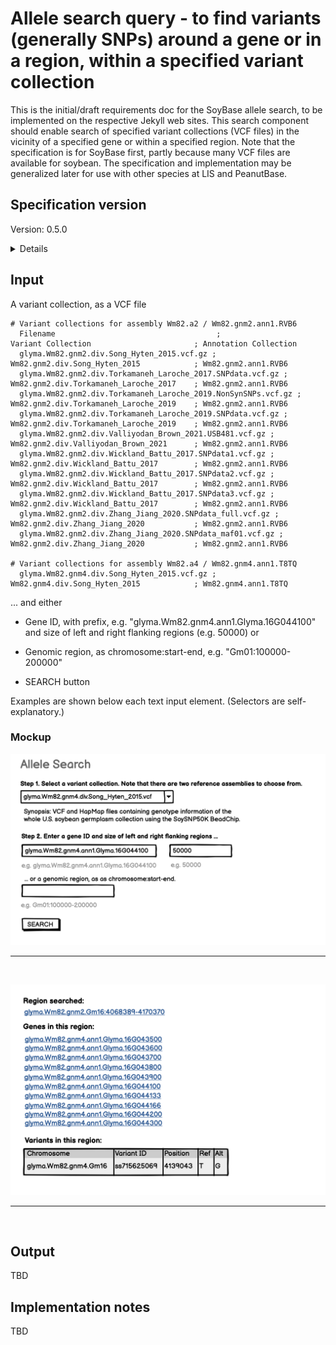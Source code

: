 # Allele search query - to find variants (generally SNPs) around a gene or in a region, within a specified variant collection

This is the initial/draft requirements doc for the SoyBase allele search, to be implemented on the respective Jekyll web sites. This search component should enable search of specified variant collections (VCF files) in the vicinity of a specified gene or within a specified region. 
Note that the specification is for SoyBase first, partly because many VCF files are available for soybean. The specification and implementation may be generalized later for use with other species at LIS and PeanutBase.

## Specification version
Version: 0.5.0

<details>

The initial draft of this document, July 2024, is essentially for a prototype implementation, probably using a combination of the GCV microservices to return gene coordinates and the fasta-api services to return alleles from a range in a VCF. The first implementation will probably be done in in-page javascript rather than in a web component, since the GraphQL schema is not yet described for fasta-api.
</details>

## Input
A variant collection, as a VCF file
```
# Variant collections for assembly Wm82.a2 / Wm82.gnm2.ann1.RVB6
  Filename                                    ;                    Variant Collection                       ; Annotation Collection
  glyma.Wm82.gnm2.div.Song_Hyten_2015.vcf.gz ;                     Wm82.gnm2.div.Song_Hyten_2015            ; Wm82.gnm2.ann1.RVB6
  glyma.Wm82.gnm2.div.Torkamaneh_Laroche_2017.SNPdata.vcf.gz ;     Wm82.gnm2.div.Torkamaneh_Laroche_2017    ; Wm82.gnm2.ann1.RVB6
  glyma.Wm82.gnm2.div.Torkamaneh_Laroche_2019.NonSynSNPs.vcf.gz ;  Wm82.gnm2.div.Torkamaneh_Laroche_2019    ; Wm82.gnm2.ann1.RVB6
  glyma.Wm82.gnm2.div.Torkamaneh_Laroche_2019.SNPdata.vcf.gz ;     Wm82.gnm2.div.Torkamaneh_Laroche_2019    ; Wm82.gnm2.ann1.RVB6
  glyma.Wm82.gnm2.div.Valliyodan_Brown_2021.USB481.vcf.gz ;        Wm82.gnm2.div.Valliyodan_Brown_2021      ; Wm82.gnm2.ann1.RVB6
  glyma.Wm82.gnm2.div.Wickland_Battu_2017.SNPdata1.vcf.gz ;        Wm82.gnm2.div.Wickland_Battu_2017        ; Wm82.gnm2.ann1.RVB6
  glyma.Wm82.gnm2.div.Wickland_Battu_2017.SNPdata2.vcf.gz ;        Wm82.gnm2.div.Wickland_Battu_2017        ; Wm82.gnm2.ann1.RVB6
  glyma.Wm82.gnm2.div.Wickland_Battu_2017.SNPdata3.vcf.gz ;        Wm82.gnm2.div.Wickland_Battu_2017        ; Wm82.gnm2.ann1.RVB6
  glyma.Wm82.gnm2.div.Zhang_Jiang_2020.SNPdata_full.vcf.gz ;       Wm82.gnm2.div.Zhang_Jiang_2020           ; Wm82.gnm2.ann1.RVB6
  glyma.Wm82.gnm2.div.Zhang_Jiang_2020.SNPdata_maf01.vcf.gz ;      Wm82.gnm2.div.Zhang_Jiang_2020           ; Wm82.gnm2.ann1.RVB6

# Variant collections for assembly Wm82.a4 / Wm82.gnm4.ann1.T8TQ
  glyma.Wm82.gnm4.div.Song_Hyten_2015.vcf.gz ;                     Wm82.gnm4.div.Song_Hyten_2015            ; Wm82.gnm4.ann1.T8TQ
```

... and either 
- Gene ID, with prefix, e.g. "glyma.Wm82.gnm4.ann1.Glyma.16G044100" and size of left and right flanking regions (e.g. 50000)
or
- Genomic region, as chromosome:start-end, e.g. "Gm01:100000-200000"

- SEARCH button

Examples are shown below each text input element. (Selectors are self-explanatory.)

### Mockup

![image](Allele_search.png)

<hr><br>

![image](Allele_search_results.png)


<hr><br>

## Output

TBD

## Implementation notes

TBD

